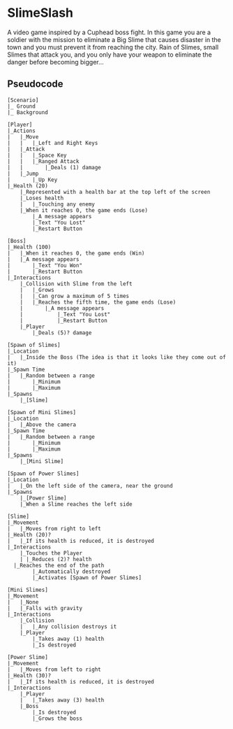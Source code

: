# SlimeSlash
A video game inspired by a Cuphead boss fight. In this game you are a soldier with the mission to eliminate a Big Slime that causes disaster in the town and you must prevent it from reaching the city. Rain of Slimes, small Slimes that attack you, and you only have your weapon to eliminate the danger before becoming bigger...

## Pseudocode

```
[Scenario]
|_ Ground
|_ Background

[Player]
|_Actions
|	|_Move
|	|	|_Left and Right Keys
|	|_Attack
|	|	|_Space Key
|	|	|_Ranged Attack
|	|		|_Deals (1) damage
|	|_Jump
|		|_Up Key
|_Health (20)
	|_Represented with a health bar at the top left of the screen
	|_Loses health
	|	|_Touching any enemy
	|_When it reaches 0, the game ends (Lose)
		|_A message appears
		|_Text "You Lost"
		|_Restart Button

[Boss]
|_Health (100)
|	|_When it reaches 0, the game ends (Win)
|	|_A message appears
|		|_Text "You Won"
|		|_Restart Button
|_Interactions
	|_Collision with Slime from the left
	|	|_Grows
	|	|_Can grow a maximum of 5 times
	|	|_Reaches the fifth time, the game ends (Lose)
	|		|_A message appears
	|			|_Text "You Lost"
	|			|_Restart Button
	|_Player
		|_Deals (5)? damage

[Spawn of Slimes]
|_Location
|	|_Inside the Boss (The idea is that it looks like they come out of it)
|_Spawn Time
|	|_Random between a range
|		|_Minimum
|		|_Maximum
|_Spawns
	|_[Slime]

[Spawn of Mini Slimes]
|_Location
|	|_Above the camera
|_Spawn Time
|	|_Random between a range
|		|_Minimum
|		|_Maximum
|_Spawns
	|_[Mini Slime]

[Spawn of Power Slimes]
|_Location
|	|_On the left side of the camera, near the ground
|_Spawns
	|_[Power Slime]
	|_When a Slime reaches the left side

[Slime]
|_Movement
|	|_Moves from right to left
|_Health (20)?
|	|_If its health is reduced, it is destroyed
|_Interactions
	|_Touches the Player
	| |_Reduces (2)? health
  |_Reaches the end of the path
		|_Automatically destroyed
		|_Activates [Spawn of Power Slimes]

[Mini Slimes]
|_Movement
|	|_None
|	|_Falls with gravity
|_Interactions
	|_Collision
	|	|_Any collision destroys it
	|_Player
		|_Takes away (1) health
		|_Is destroyed

[Power Slime]
|_Movement
|	|_Moves from left to right
|_Health (30)?
|	|_If its health is reduced, it is destroyed
|_Interactions
	|_Player
	|	|_Takes away (3) health
	|_Boss
		|_Is destroyed
		|_Grows the boss
